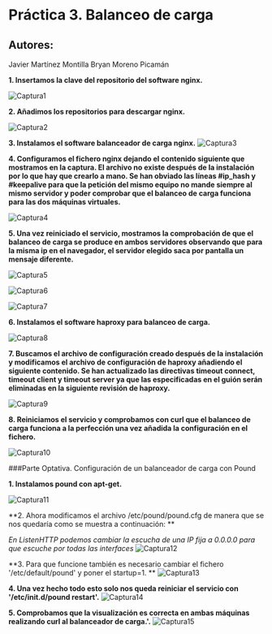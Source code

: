 # Práctica 3. Balanceo de carga
## Autores:
Javier Martínez Montilla
Bryan Moreno Picamán

**1. Insertamos la clave del repositorio del software nginx.**

![Captura1](./capturas/C01%20Instalando.png?raw=true)

**2. Añadimos los repositorios para descargar nginx.**

![Captura2](./capturas/C02%20Instalando.png?raw=true)

**3. Instalamos el software balanceador de carga nginx.**
![Captura3](./capturas/C03%20Instalando.png)

**4. Configuramos el fichero nginx dejando el contenido siguiente que mostramos en la captura. El archivo no existe después de la instalación por lo que hay que crearlo a mano.
Se han obviado las líneas #ip_hash y #keepalive para que la petición del mismo equipo no mande siempre al mismo servidor y poder comprobar que el balanceo de carga funciona para las dos máquinas virtuales.**

![Captura4](./capturas/C04%20Configurando%20Nginx.png?raw=true)

**5. Una vez reiniciado el servicio, mostramos la comprobación de que el balanceo de carga se produce en ambos servidores observando que para la misma ip en el navegador, el servidor elegido saca por pantalla un mensaje diferente.**

![Captura5](./capturas/C05%20Respuesta%201.png?raw=true)

![Captura6](./capturas/C06%20Respuesta2.png?raw=true)

![Captura7](./capturas/C07%20Respuesta%201%20y%202%20comando.png?raw=true)

**6. Instalamos el software haproxy para balanceo de carga.**

![Captura8](./capturas/C21%20Instalando.png?raw=true)

**7. Buscamos el archivo de configuración creado después de la instalación y modificamos el archivo de configuración de haproxy añadiendo el siguiente contenido. Se han actualizado las directivas timeout connect, timeout client y timeout server ya que las especificadas en el guión serán eliminadas en la siguiente revisión de haproxy.**

![Captura9](./capturas/C22%20Configurando%20HA.png?raw=true)

**8. Reiniciamos el servicio y comprobamos con curl que el balanceo de carga funciona a la perfección una vez añadida la configuración en el fichero.**

![Captura10](./capturas/C23%20Probando%20HA.png?raw=true)

###Parte Optativa. Configuración de un balanceador de carga con Pound

**1. Instalamos pound con apt-get.**

![Captura11](./capturas/C31.png?raw=true)

**2. Ahora modificamos el archivo /etc/pound/pound.cfg de manera que se nos quedaría como se muestra a continuación: **

*En ListenHTTP podemos cambiar la escucha de una IP fija a 0.0.0.0 para que escuche por todas las interfaces*
![Captura12](./capturas/C32.png?raw=true)

**3. Para que funcione también es necesario cambiar el fichero '/etc/default/pound' y poner el startup=1. **
![Captura13](./capturas/C34.png?raw=true)

**4. Una vez hecho todo esto solo nos queda reiniciar el servicio con '/etc/init.d/pound restart'.**
![Captura14](./capturas/C35.png?raw=true)

**5. Comprobamos que la visualización es correcta en ambas máquinas realizando curl al balanceador de carga.'.**
![Captura15](./capturas/C36.png?raw=true)